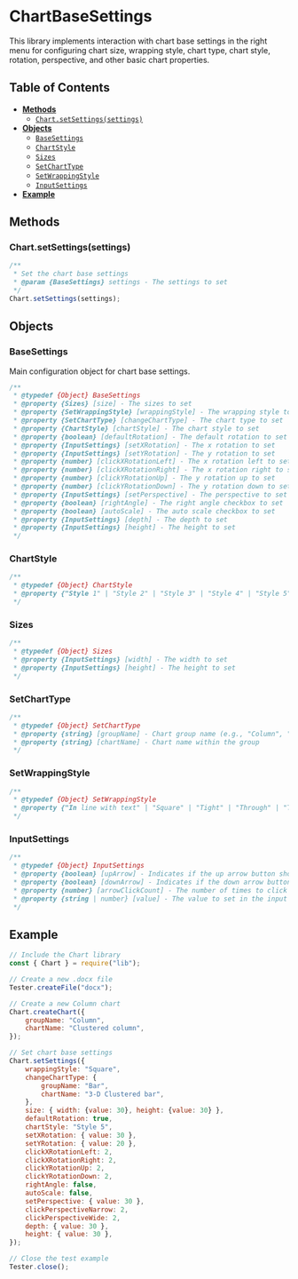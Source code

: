 # ChartBaseSettings

This library implements interaction with chart base settings in the right menu for configuring chart size, wrapping style, chart type, chart style, rotation, perspective, and other basic chart properties.

## Table of Contents

-   [**Methods**](#methods)
    -   [`Chart.setSettings(settings)`](#chartsetsettingssettings)
-   [**Objects**](#objects)
    -   [`BaseSettings`](#basesettings)
    -   [`ChartStyle`](#chartstyle)
    -   [`Sizes`](#sizes)
    -   [`SetChartType`](#setcharttype)
    -   [`SetWrappingStyle`](#setwrappingstyle)
    -   [`InputSettings`](#inputsettings)
-   [**Example**](#example)

## Methods

### Chart.setSettings(settings)

```javascript
/**
 * Set the chart base settings
 * @param {BaseSettings} settings - The settings to set
 */
Chart.setSettings(settings);
```

## Objects

### BaseSettings

Main configuration object for chart base settings.

```javascript
/**
 * @typedef {Object} BaseSettings
 * @property {Sizes} [size] - The sizes to set
 * @property {SetWrappingStyle} [wrappingStyle] - The wrapping style to set
 * @property {SetChartType} [changeChartType] - The chart type to set
 * @property {ChartStyle} [chartStyle] - The chart style to set
 * @property {boolean} [defaultRotation] - The default rotation to set
 * @property {InputSettings} [setXRotation] - The x rotation to set
 * @property {InputSettings} [setYRotation] - The y rotation to set
 * @property {number} [clickXRotationLeft] - The x rotation left to set
 * @property {number} [clickXRotationRight] - The x rotation right to set
 * @property {number} [clickYRotationUp] - The y rotation up to set
 * @property {number} [clickYRotationDown] - The y rotation down to set
 * @property {InputSettings} [setPerspective] - The perspective to set
 * @property {boolean} [rightAngle] - The right angle checkbox to set
 * @property {boolean} [autoScale] - The auto scale checkbox to set
 * @property {InputSettings} [depth] - The depth to set
 * @property {InputSettings} [height] - The height to set
 */
```

### ChartStyle

```javascript
/**
 * @typedef {Object} ChartStyle
 * @property {"Style 1" | "Style 2" | "Style 3" | "Style 4" | "Style 5" | "Style 6" | "Style 7" | "Style 8" | "Style 9" | "Style 10" | "Style 11" | "Style 12" | "Style 13" | "Style 14" | "Style 15" | "Style 16"} [styleName] - Chart style name
 */
```

### Sizes

```javascript
/**
 * @typedef {Object} Sizes
 * @property {InputSettings} [width] - The width to set
 * @property {InputSettings} [height] - The height to set
 */
```

### SetChartType

```javascript
/**
 * @typedef {Object} SetChartType
 * @property {string} [groupName] - Chart group name (e.g., "Column", "Line", "Pie")
 * @property {string} [chartName] - Chart name within the group
 */
```

### SetWrappingStyle

```javascript
/**
 * @typedef {Object} SetWrappingStyle
 * @property {"In line with text" | "Square" | "Tight" | "Through" | "Top and bottom" | "In front of Text" | "Behind text"} [wrapping] - Text wrapping style around the chart
 */
```

### InputSettings

```javascript
/**
 * @typedef {Object} InputSettings
 * @property {boolean} [upArrow] - Indicates if the up arrow button should be clicked
 * @property {boolean} [downArrow] - Indicates if the down arrow button should be clicked
 * @property {number} [arrowClickCount] - The number of times to click the arrow buttons
 * @property {string | number} [value] - The value to set in the input field
 */
```

## Example

```javascript
// Include the Chart library
const { Chart } = require("lib");

// Create a new .docx file
Tester.createFile("docx");

// Create a new Column chart
Chart.createChart({
    groupName: "Column",
    chartName: "Clustered column",
});

// Set chart base settings
Chart.setSettings({
    wrappingStyle: "Square",
    changeChartType: {
        groupName: "Bar",
        chartName: "3-D Clustered bar",
    },
    size: { width: {value: 30}, height: {value: 30} },
    defaultRotation: true,
    chartStyle: "Style 5",
    setXRotation: { value: 30 },
    setYRotation: { value: 20 },
    clickXRotationLeft: 2,
    clickXRotationRight: 2,
    clickYRotationUp: 2,
    clickYRotationDown: 2,
    rightAngle: false,
    autoScale: false,
    setPerspective: { value: 30 },
    clickPerspectiveNarrow: 2,
    clickPerspectiveWide: 2,
    depth: { value: 30 },
    height: { value: 30 },
});

// Close the test example
Tester.close();
```
